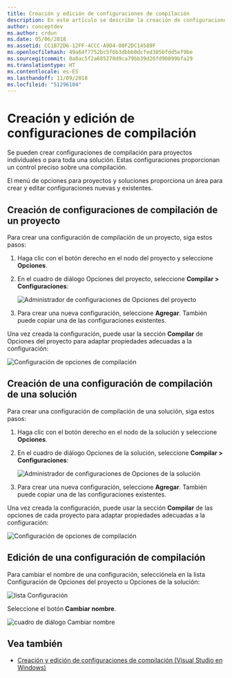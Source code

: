 ```yaml
---
title: Creación y edición de configuraciones de compilación
description: En este artículo se describe la creación de configuraciones de compilación en Visual Studio para Mac
author: conceptdev
ms.author: crdun
ms.date: 05/06/2018
ms.assetid: CC1B72D6-12FF-4CCC-A9D4-00F2DC14589F
ms.openlocfilehash: 49a64f7752bc5f6b3dbbb0dcfed385bfdd5ef9be
ms.sourcegitcommit: 0a8ac5f2a685270d9ca79bb39d26fd90099bfa29
ms.translationtype: HT
ms.contentlocale: es-ES
ms.lasthandoff: 11/09/2018
ms.locfileid: "51296104"
---
```

# <a name="creating-and-editing-build-configurations"></a>Creación y edición de configuraciones de compilación

Se pueden crear configuraciones de compilación para proyectos individuales o para toda una solución. Estas configuraciones proporcionan un control preciso sobre una compilación.

El menú de opciones para proyectos y soluciones proporciona un área para crear y editar configuraciones nuevas y existentes.

## <a name="creating-a-project-build-configurations"></a>Creación de configuraciones de compilación de un proyecto

Para crear una configuración de compilación de un proyecto, siga estos pasos:

1. Haga clic con el botón derecho en el nodo del proyecto y seleccione **Opciones**.

2. En el cuadro de diálogo Opciones del proyecto, seleccione **Compilar > Configuraciones**:

    ![Administrador de configuraciones de Opciones del proyecto](media/create-and-edit-configurations-image2.png)

3. Para crear una nueva configuración, seleccione **Agregar**. También puede copiar una de las configuraciones existentes.

Una vez creada la configuración, puede usar la sección **Compilar** de Opciones del proyecto para adaptar propiedades adecuadas a la configuración:

![Configuración de opciones de compilación](media/create-and-edit-configurations-image3.png)

## <a name="creating-a-solution-build-configuration"></a>Creación de una configuración de compilación de una solución

Para crear una configuración de compilación de una solución, siga estos pasos:

1. Haga clic con el botón derecho en el nodo de la solución y seleccione **Opciones**.

2. En el cuadro de diálogo Opciones de la solución, seleccione **Compilar > Configuraciones**:

    ![Administrador de configuraciones de Opciones de la solución](media/create-and-edit-configurations-image1.png)

3. Para crear una nueva configuración, seleccione **Agregar**. También puede copiar una de las configuraciones existentes.

Una vez creada la configuración, puede usar la sección **Compilar** de las opciones de cada proyecto para adaptar propiedades adecuadas a la configuración:

![Configuración de opciones de compilación](media/create-and-edit-configurations-image3.png)

## <a name="editing-a-build-configuration"></a>Edición de una configuración de compilación

Para cambiar el nombre de una configuración, selecciónela en la lista Configuración de Opciones del proyecto u Opciones de la solución:

![lista Configuración](media/create-and-edit-configurations-image4.png)

Seleccione el botón **Cambiar nombre**.

![cuadro de diálogo Cambiar nombre](media/create-and-edit-configurations-image5.png)

## <a name="see-also"></a>Vea también

- [Creación y edición de configuraciones de compilación (Visual Studio en Windows)](/visualstudio/ide/how-to-create-and-edit-configurations)